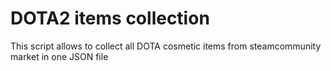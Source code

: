 # DOTA2 items collection
This script allows to collect all DOTA cosmetic items from steamcommunity market in one JSON file

